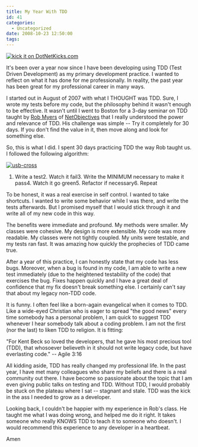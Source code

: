 ```yaml
---
title: My Year With TDD
id: 41
categories:
  - Uncategorized
date: 2008-10-23 12:50:00
tags:
---
```


[![kick it on DotNetKicks.com](http://www.dotnetkicks.com/Services/Images/KickItImageGenerator.ashx?url=http%3a%2f%2fbrian.genisio.org%2f2008%2f10%2fmy-year-with-tdd.html)](http://www.dotnetkicks.com/kick/?url=http%3a%2f%2fbrian.genisio.org%2f2008%2f10%2fmy-year-with-tdd.html)   

It's been over a year now since I have been developing using TDD (Test Driven Development) as my primary development practice. I wanted to reflect on what it has done for me professionally. In reality, the past year has been great for my professional career in many ways. 

I started out in August of 2007 with what I THOUGHT was TDD. Sure, I wrote my tests before my code, but the philosophy behind it wasn't enough to be effective. It wasn't until I went to Boston for a 3-day seminar on TDD taught by [Rob Myers](http://www.netobjectives.com/bio-rob-myers) of [NetObjectives](http://www.netobjectives.com/) that I really understood the power and relevance of TDD. His challenge was simple -- Try it completely for 30 days. If you don't find the value in it, then move along and look for something else.

So, this is what I did. I spent 30 days practicing TDD the way Rob taught us. I followed the following algorithm:

[![usb-cross](http://lh5.ggpht.com/Bilzmoude/SQEnDRlW46I/AAAAAAAAACQ/O82MfMyfz_0/usb-cross_thumb%5B1%5D.jpg?imgmax=800)](http://lh3.ggpht.com/Bilzmoude/SQEnDHyduNI/AAAAAAAAACM/jWzh3S0Rv7o/s1600-h/usb-cross[3].jpg) 

1.  Write a test2.  Watch it fail3.  Write the MINIMUM necessary to make it pass4.  Watch it go green5.  Refactor if necessary6.  Repeat  

To be honest, it was a real exercise in self control. I wanted to take shortcuts. I wanted to write some behavior while I was there, and write the tests afterwards. But I promised myself that I would stick through it and write all of my new code in this way. 

The benefits were immediate and profound. My methods were smaller. My classes were cohesive. My design is more extensible. My code was more readable. My classes were not tightly coupled. My units were testable, and my tests ran fast. It was amazing how quickly the prophecies of TDD came true. 

After a year of this practice, I can honestly state that my code has less bugs. Moreover, when a bug is found in my code, I am able to write a new test immediately (due to the heightened testability of the code) that exercises the bug. Fixes happen quickly and I have a great deal of confidence that my fix doesn't break something else. I certainly can't say that about my legacy non-TDD code. 

It is funny. I often feel like a born-again evangelical when it comes to TDD. Like a wide-eyed Christian who is eager to spread &quot;the good news&quot; every time somebody has a personal problem, I am quick to suggest TDD whenever I hear somebody talk about a coding problem. I am not the first (nor the last) to liken TDD to religion. It is fitting:

&quot;For Kent Beck so loved the developers, that he gave his most precious tool (TDD), that whosoever believeth in it should not write legacy code, but have everlasting code.&quot; -- Agile 3:16

All kidding aside, TDD has really changed my professional life. In the past year, I have met many colleagues who share my beliefs and there is a real community out there. I have become so passionate about the topic that I am even giving public talks on testing and TDD. Without TDD, I would probably be stuck on the plateau where I sat -- stagnant and stale. TDD was the kick in the ass I needed to grow as a developer. 

Looking back, I couldn't be happier with my experience in Rob's class. He taught me what I was doing wrong, and helped me do it right. It takes someone who really KNOWS TDD to teach it to someone who doesn't. I would recommend this experience to any developer in a heartbeat.

Amen